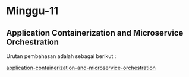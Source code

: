 # Minggu-11

## Application Containerization and Microservice Orchestration

Urutan pembahasan adalah sebagai berikut :

[application-containerization-and-microservice-orchestration](https://github.com/febbyprasetyo/tekn-cloud-computing/blob/efc519d2db713b8c53b777b82c8b41d675c45582/minggu-11/application-containerization-and-microservice-orchestration.md)
